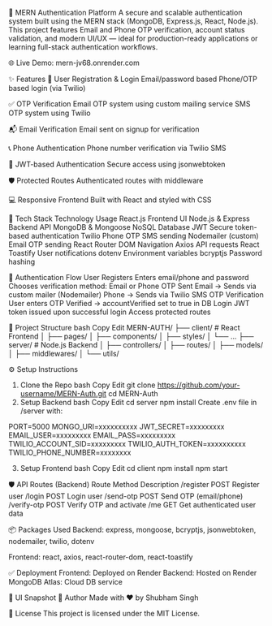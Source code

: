 🚀 MERN Authentication Platform
A secure and scalable authentication system built using the MERN stack (MongoDB, Express.js, React, Node.js). This project features Email and Phone OTP verification, account status validation, and modern UI/UX — ideal for production-ready applications or learning full-stack authentication workflows.

🌐 Live Demo: mern-jv68.onrender.com

✨ Features
🔐 User Registration & Login
Email/password based
Phone/OTP based login (via Twilio)

✅ OTP Verification
Email OTP system using custom mailing service
SMS OTP system using Twilio

📬 Email Verification
Email sent on signup for verification

📞 Phone Authentication
Phone number verification via Twilio SMS

👤 JWT-based Authentication
Secure access using jsonwebtoken

🛡️ Protected Routes
Authenticated routes with middleware

💻 Responsive Frontend
Built with React and styled with CSS

🧰 Tech Stack
Technology	Usage
React.js	Frontend UI
Node.js & Express	Backend API
MongoDB & Mongoose	NoSQL Database
JWT	Secure token-based authentication
Twilio	Phone OTP SMS sending
Nodemailer (custom)	Email OTP sending
React Router DOM	Navigation
Axios	API requests
React Toastify	User notifications
dotenv	Environment variables
bcryptjs	Password hashing

🔐 Authentication Flow
User Registers
Enters email/phone and password
Chooses verification method: Email or Phone
OTP Sent
Email → Sends via custom mailer (Nodemailer)
Phone → Sends via Twilio SMS
OTP Verification
User enters OTP
Verified → accountVerified set to true in DB
Login
JWT token issued upon successful login
Access protected routes

📁 Project Structure
bash
Copy
Edit
MERN-AUTH/
├── client/               # React Frontend
│   ├── pages/
│   ├── components/
│   ├── styles/
│   └── ...
├── server/               # Node.js Backend
│   ├── controllers/
│   ├── routes/
│   ├── models/
│   ├── middlewares/
│   └── utils/

⚙️ Setup Instructions
1. Clone the Repo
bash
Copy
Edit
git clone https://github.com/your-username/MERN-Auth.git
cd MERN-Auth
2. Setup Backend
bash
Copy
Edit
cd server
npm install
Create .env file in /server with:

PORT=5000
MONGO_URI=xxxxxxxxxx
JWT_SECRET=xxxxxxxxx
EMAIL_USER=xxxxxxxxx
EMAIL_PASS=xxxxxxxxx
TWILIO_ACCOUNT_SID=xxxxxxxxx
TWILIO_AUTH_TOKEN=xxxxxxxxxx
TWILIO_PHONE_NUMBER=xxxxxxxx

3. Setup Frontend
bash
Copy
Edit
cd client
npm install
npm start

🛡️ API Routes (Backend)
Route	Method	Description
/register	POST	Register user
/login	POST	Login user
/send-otp	POST	Send OTP (email/phone)
/verify-otp	POST	Verify OTP and activate
/me	GET	Get authenticated user data

📦 Packages Used
Backend: express, mongoose, bcryptjs, jsonwebtoken, nodemailer, twilio, dotenv

Frontend: react, axios, react-router-dom, react-toastify

✅ Deployment
Frontend: Deployed on Render
Backend: Hosted on Render
MongoDB Atlas: Cloud DB service

📸 UI Snapshot
📌 Author
Made with ❤️ by Shubham Singh

📄 License
This project is licensed under the MIT License.
